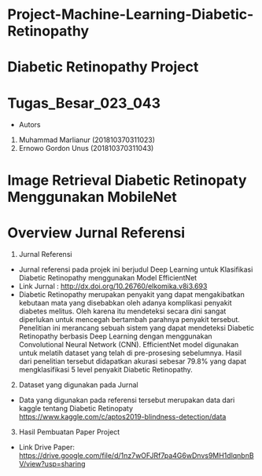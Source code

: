 # Project-Machine-Learning-Diabetic-Retinopathy
# Diabetic Retinopathy Project
# Tugas_Besar_023_043
- Autors
1. Muhammad Marlianur (201810370311023)
2. Ernowo Gordon Unus (201810370311043)
# Image Retrieval Diabetic Retinopaty Menggunakan MobileNet

# Overview Jurnal Referensi
1. Jurnal Referensi

- Jurnal referensi pada projek ini berjudul Deep Learning untuk Klasifikasi Diabetic Retinopathy menggunakan Model EfficientNet
- Link Jurnal : http://dx.doi.org/10.26760/elkomika.v8i3.693
- Diabetic Retinopathy merupakan penyakit yang dapat mengakibatkan kebutaan mata yang disebabkan oleh adanya komplikasi penyakit diabetes melitus. Oleh karena itu mendeteksi secara dini sangat diperlukan untuk mencegah bertambah parahnya penyakit tersebut. Penelitian ini merancang sebuah sistem yang dapat mendeteksi Diabetic Retinopathy berbasis Deep Learning dengan menggunakan Convolutional Neural Network (CNN). EfficientNet model digunakan untuk melatih dataset yang telah di pre-prosesing sebelumnya. Hasil dari penelitian tersebut didapatkan akurasi sebesar 79.8% yang dapat mengklasifikasi 5 level penyakit Diabetic Retinopathy. 

2. Dataset yang digunakan pada Jurnal

- Data yang digunakan pada referensi tersebut merupakan data dari kaggle tentang Diabetic Retinopaty
https://www.kaggle.com/c/aptos2019-blindness-detection/data

3. Hasil Pembuatan Paper Project
- Link Drive Paper: https://drive.google.com/file/d/1nz7wOFJRf7pa4G6wDnvs9MH1dlqnbnBV/view?usp=sharing
